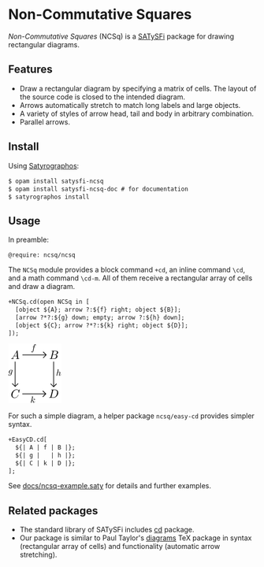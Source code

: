 # Non-Commutative Squares

*Non-Commutative Squares* (NCSq) is a
[SATySFi](https://github.com/gfngfn/SATySFi) package for drawing
rectangular diagrams.

## Features

*   Draw a rectangular diagram by specifying a matrix of cells.
    The layout of the source code is closed to the intended diagram.
*   Arrows automatically stretch to match long labels and large objects.
*   A variety of styles of arrow head, tail and body in arbitrary combination.
*   Parallel arrows.

## Install

Using [Satyrographos](https://github.com/na4zagin3/satyrographos):

```
$ opam install satysfi-ncsq
$ opam install satysfi-ncsq-doc # for documentation
$ satyrographos install
```

## Usage

In preamble:
```
@require: ncsq/ncsq
```
The `NCSq` module provides a block command `+cd`, an inline command `\cd`, and a math command `\cd-m`.
All of them receive a rectangular array of cells and draw a diagram.
```
+NCSq.cd(open NCSq in [
  [object ${A}; arrow ?:${f} right; object ${B}];
  [arrow ?*?:${g} down; empty; arrow ?:${h} down];
  [object ${C}; arrow ?*?:${k} right; object ${D}];
]);
```
![Sample diagram](docs/ncsq-sample.png)

For such a simple diagram, a helper package `ncsq/easy-cd` provides simpler syntax.
```
+EasyCD.cd[
  ${| A | f | B |};
  ${| g |   | h |};
  ${| C | k | D |};
];
```

See [docs/ncsq-example.saty](docs/ncsq-example.saty) for details and further examples.

## Related packages

*   The standard library of SATySFi includes
    [cd](https://github.com/gfngfn/SATySFi/blob/master/lib-satysfi/dist/packages/cd.satyh)
    package.
*   Our package is similar to Paul Taylor's
    [diagrams](http://www.paultaylor.eu/diagrams/) TeX package in
    syntax (rectangular array of cells) and functionality (automatic
    arrow stretching).
